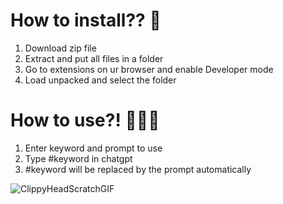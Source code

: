 # How to install?? 🤔

1. Download zip file
2. Extract and put all files in a folder
3. Go to extensions on ur browser and enable Developer mode
4. Load unpacked and select the folder

# How to use?! 👩‍🦽‍➡️

1. Enter keyword and prompt to use
2. Type #keyword in chatgpt
3. #keyword will be replaced by the prompt automatically

![ClippyHeadScratchGIF](https://github.com/user-attachments/assets/89cb10de-edc7-46f3-a610-0ac802531a18)
